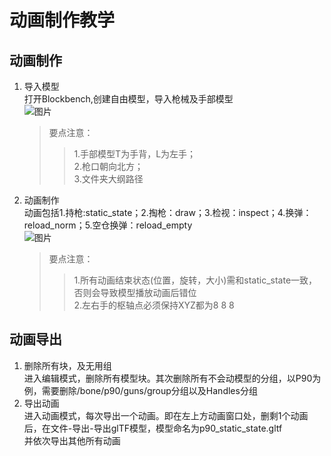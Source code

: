 # 动画制作教学
## 动画制作
1. 导入模型  
   打开Blockbench,创建自由模型，导入枪械及手部模型  
   ![图片](https://s1.3hov.com/lesraisins/i/2023/09/25/1.png)  
   > 要点注意：  
   >> 1.手部模型T为手背，L为左手；  
   >> 2.枪口朝向北方；  
   >> 3.文件夹大纲路径
2. 动画制作  
   动画包括1.持枪:static_state；2.掏枪：draw；3.检视：inspect；4.换弹：reload_norm；5.空仓换弹：reload_empty  
   ![图片](https://s1.3hov.com/lesraisins/i/2023/09/25/2.1.png)  
   > 要点注意：  
   >> 1.所有动画结束状态(位置，旋转，大小)需和static_state一致，否则会导致模型播放动画后错位  
   >> 2.左右手的枢轴点必须保持XYZ都为8 8 8  
## 动画导出
1. 删除所有块，及无用组  
   进入编辑模式，删除所有模型块。其次删除所有不会动模型的分组，以P90为例，需要删除/bone/p90/guns/group分组以及Handles分组  
2. 导出动画  
   进入动画模式，每次导出一个动画。即在左上方动画窗口处，删剩1个动画后，在文件-导出-导出glTF模型，模型命名为p90_static_state.gltf  
   并依次导出其他所有动画